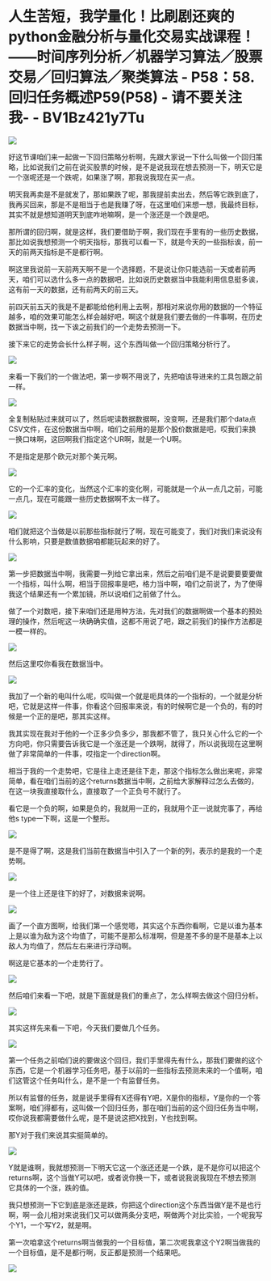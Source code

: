 # 人生苦短，我学量化！比刷剧还爽的python金融分析与量化交易实战课程！——时间序列分析／机器学习算法／股票交易／回归算法／聚类算法 - P58：58.回归任务概述P59(P58) - 请不要关注我- - BV1Bz421y7Tu

![](img/d2815f8363d461d479c929df75a53bad_0.png)

好这节课咱们来一起做一下回归策略分析啊，先跟大家说一下什么叫做一个回归策略，比如说我们之前在说买股票的时候，是不是说我现在想去预测一下，明天它是一个涨呢还是一个跌呢，如果涨了啊，那我说我现在买一点。

明天我再卖是不是就发了，那如果跌了呢，那我提前卖出去，然后等它跌到底了，我再买回来，那是不是相当于也是我赚了呀，在这里咱们来想一想，我最终目标，其实不就是想知道明天到底咋地嘛啊，是一个涨还是一个跌是吧。

那所谓的回归啊，就是这样，我们要借助于啊，我们现在手里有的一些历史数据，那比如说我想预测一个明天指标，那我可以看一下，就是今天的一些指标诶，前一天的前两天指标是不是都行啊。

啊这里我说前一天前两天啊不是一个选择题，不是说让你只能选前一天或者前两天，咱们可以选什么多一点的数据吧，比如说历史数据当中我能利用信息挺多诶，这有前一天的数据，还有前两天的前三天。

前四天前五天的我是不是都能给他利用上去啊，那相对来说你用的数据的一个特征越多，咱的效果可能怎么样会越好吧，啊这个就是我们要去做的一件事啊，在历史数据当中啊，找一下诶之前我们的一个走势去预测一下。

接下来它的走势会长什么样子啊，这个东西叫做一个回归策略分析行了。

![](img/d2815f8363d461d479c929df75a53bad_2.png)

来看一下我们的一个做法吧，第一步啊不用说了，先把咱该导进来的工具包跟之前一样。

![](img/d2815f8363d461d479c929df75a53bad_4.png)

全复制粘贴过来就可以了，然后呢读数据数据啊，没变啊，还是我们那个data点CSV文件，在这份数据当中啊，咱们之前用的是那个股价数据是吧，哎我们来换一换口味啊，这回啊我们指定这个UR啊，就是一个U啊。

不是指定是那个欧元对那个美元啊。

![](img/d2815f8363d461d479c929df75a53bad_6.png)

它的一个汇率的变化，当然这个汇率的变化啊，可能就是一个从一点几之前，可能一点几，现在可能跟一些历史数据啊不太一样了。



![](img/d2815f8363d461d479c929df75a53bad_8.png)

咱们就把这个当做是以前那些指标就行了啊，现在可能变了，我们对我们来说没有什么影响，只要是数值数据咱都能玩起来的好了。



![](img/d2815f8363d461d479c929df75a53bad_10.png)

第一步把数据当中啊，我需要一列给它拿出来，然后之前咱们是不是说要要要要做一个指标，叫什么啊，相当于回报率是吧，格力当中啊，咱们之前说了，为了使得我这个结果还有一个累加镜，所以说咱们之前做了什么。

做了一个对数吧，接下来咱们还是用种方法，先对我们的数据啊做一个基本的预处理的操作，然后呢这一块确确实值，这都不用说了吧，跟之前我们的操作方法都是一模一样的。



![](img/d2815f8363d461d479c929df75a53bad_12.png)

然后这里哎你看我在数据当中。

![](img/d2815f8363d461d479c929df75a53bad_14.png)

我加了一个新的电叫什么呢，哎叫做一个就是呃具体的一个指标的，一个就是分析吧，它就是这样一件事，你看这个回报率来说，有的时候啊它是一个负的，有的时候是一个正的是吧，那其实这样。

我其实现在我对于他的一个正多少负多少，那我都不管了，我只关心什么它的一个方向吧，你只需要告诉我它是一个涨还是一个跌啊，就得了，所以说我现在这里啊做了非常简单的一件事，哎指定一个direction啊。

相当于我的一个走势吧，它是往上走还是往下走，那这个指标怎么做出来呢，非常简单，看在咱们当前的这个returns数据当中啊，之前给大家解释过怎么去做的，在这一块我直接取什么，直接取了一个正负号不就行了。

看它是一个负的啊，如果是负的，我就用一正的，我就用个正一说就完事了，再给他s type一下啊，这是一个整形。



![](img/d2815f8363d461d479c929df75a53bad_16.png)

是不是得了啊，这是我们当前在数据当中引入了一个新的列，表示的是我的一个走势啊。

![](img/d2815f8363d461d479c929df75a53bad_18.png)

是一个往上还是往下的好了，对数据来说啊。

![](img/d2815f8363d461d479c929df75a53bad_20.png)

画了一个直方图啊，给我们第一个感觉嗯，其实这个东西你看啊，它是以谁为基本上是以谁为敌为这个均值了，可能不是那么标准啊，但是差不多的是不是基本上以敌人为均值了，然后左右来进行浮动啊。

啊这是它基本的一个走势行了。

![](img/d2815f8363d461d479c929df75a53bad_22.png)

然后咱们来看一下吧，就是下面就是我们的重点了，怎么样啊去做这个回归分析。

![](img/d2815f8363d461d479c929df75a53bad_24.png)

其实这样先来看一下吧，今天我们要做几个任务。

![](img/d2815f8363d461d479c929df75a53bad_26.png)

第一个任务之前咱们说的要做这个回归，我们手里得先有什么，那我们要做的这个东西，它是一个机器学习任务吧，基于以前的一些指标去预测未来的一个值啊，咱们这管这个任务叫什么，是不是一个有监督任务。

所以有监督的任务，就是说手里得有X还得有Y吧，X是你的指标，Y是你的一个答案啊，咱们得都有，这叫做一个回归任务，那在咱们当前的这个回归任务当中啊，哎你说我都需要做什么呢，是不是说这把X找到，Y也找到啊。

那Y对于我们来说其实挺简单的。

![](img/d2815f8363d461d479c929df75a53bad_28.png)

Y就是谁啊，我就想预测一下明天它这一个涨还还是一个跌，是不是你可以把这个returns啊，这个当做Y可以吧，或者说你换一下，或者说我说我现在不想去预测它具体的一个涨，跌的值。

我只想预测一下它到底是涨还是跌，你把这个direction这个东西当做Y是不是也行啊，啊一会儿相对来说我们又可以做两条分支吧，啊做两个对比实验，一个呢我写个Y1，一个写Y2，就是啊。

第一次咱拿这个returns啊当做我的一个目标值，第二次呢我拿这个Y2啊当做我的一个目标值，是不是都行啊，反正都是预测一个结果吧。



![](img/d2815f8363d461d479c929df75a53bad_30.png)
